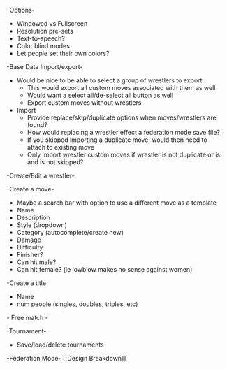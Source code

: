 \-Options-
- Windowed vs Fullscreen
- Resolution pre-sets
- Text-to-speech?
- Color blind modes 
- Let people set their own colors?


\-Base Data Import/export- 
- Would be nice to be able to select a group of wrestlers to export
	- This would export all custom moves associated with them as well
	- Would want a select all/de-select all button as well
	- Export custom moves without wrestlers
- Import
	- Provide replace/skip/duplicate options when moves/wrestlers are found?
	- How would replacing a wrestler effect a federation mode save file?
	- If you skipped importing a duplicate move, would then need to attach to existing move
	- Only import wrestler custom moves if wrestler is not duplicate or is and is not skipped?


\-Create/Edit a wrestler-


\-Create a move-
- Maybe a search bar with option to use a different move as a template
- Name
- Description
- Style (dropdown)
- Category (autocomplete/create new)
- Damage
- Difficulty
- Finisher?
- Can hit male? 
- Can hit female? (ie lowblow makes no sense against women)


\-Create a title
- Name
- num people (singles, doubles, triples, etc)


\- Free match -


\-Tournament-
 - Save/load/delete tournaments


\-Federation Mode-
[[Design Breakdown]]


